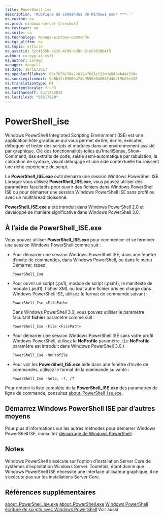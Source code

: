 ```yaml
---
title: PowerShell_ise
description: 'Rubrique de commandes de Windows pour ***- '
ms.custom: na
ms.prod: windows-server-threshold
ms.reviewer: na
ms.suite: na
ms.technology: manage-windows-commands
ms.tgt_pltfrm: na
ms.topic: article
ms.assetid: 32c41b5b-a210-47d9-bd8c-91eb9830b4f0
author: coreyp-at-msft
ms.author: coreyp
manager: dongill
ms.date: 10/16/2017
ms.openlocfilehash: 03c765b276a2e61247661e132dd49434b444530c
ms.sourcegitcommit: 0d0b32c8986ba7db9536e0b8648d4ddf9b03e452
ms.translationtype: MT
ms.contentlocale: fr-FR
ms.lasthandoff: 04/17/2019
ms.locfileid: "59817280"
---
```

# <a name="powershellise"></a>PowerShell_ise



Windows PowerShell Integrated Scripting Environment (ISE) est une application hôte graphique qui vous permet de lire, écrire, exécuter, déboguer et tester des scripts et modules dans un environnement assisté par graphique. Clé des fonctionnalités telles qu’IntelliSense, Show-Command, des extraits de code, saisie semi-automatique par tabulation, la coloration de syntaxe, visual débogage et une aide contextuelle fournissent une riche expérience de script.

Le **PowerShell_ISE.exe** outil démarre une session Windows PowerShell ISE. Lorsque vous utilisez **PowerShell_ISE.exe**, vous pouvez utiliser des paramètres facultatifs pour ouvrir des fichiers dans Windows PowerShell ISE ou pour démarrer une session Windows PowerShell ISE sans profil ou avec un multithread cloisonné.

**PowerShell_ISE.exe** a été introduit dans Windows PowerShell 2.0 et développé de manière significative dans Windows PowerShell 3.0.

## <a name="using-powershelliseexe"></a>À l’aide de PowerShell_ISE.exe

Vous pouvez utiliser **PowerShell_ISE.exe** pour commencer et se terminer une session Windows PowerShell comme suit :
-   Pour démarrer une session Windows PowerShell ISE, dans une fenêtre d’invite de commandes, dans Windows PowerShell, ou dans le menu Démarrer, tapez :  
    ```
    PowerShell_Ise
    ```  
-   Pour ouvrir un script (.ps1), module de script (.psm1), le manifeste de module (.psd1), fichier XML ou tout autre fichier pris en charge dans Windows PowerShell ISE, utilisez le format de commande suivant :  
    ```
    PowerShell_Ise <FilePath>
    ```  
    Dans Windows PowerShell 3.0, vous pouvez utiliser le paramètre facultatif **fichier** paramètre comme suit :  
    ```
    PowerShell_Ise -File <FilePath>
    ```  
-   Pour démarrer une session Windows PowerShell ISE sans votre profil Windows PowerShell, utilisez le **NoProfile** paramètre. (Le **NoProfile** paramètre est introduit dans Windows PowerShell 3.0.)  
    ```
    PowerShell_Ise -NoProfile
    ```  
-   Pour voir les **PowerShell_ISE.exe** aide dans une fenêtre d’invite de commandes, utilisez le format de la commande suivante :  
    ```
    PowerShell_Ise -help, -?, /?
    ```  
Pour obtenir la liste complète de la **PowerShell_ISE.exe** des paramètres de ligne de commande, consultez [about_PowerShell_Ise.exe](https://go.microsoft.com/fwlink/?LinkId=256512).

## <a name="start-windows-powershell-ise-in-other-ways"></a>Démarrez Windows PowerShell ISE par d’autres moyens

Pour plus d’informations sur les autres méthodes pour démarrer Windows PowerShell ISE, consultez [démarrage de Windows PowerShell](https://go.microsoft.com/fwlink/?LinkID=135259).

## <a name="remarks"></a>Notes

Windows PowerShell s’exécute sur l’option d’installation Server Core de systèmes d’exploitation Windows Server. Toutefois, étant donné que Windows PowerShell ISE nécessite une interface utilisateur graphique, il ne s’exécute pas sur les installations Server Core.

## <a name="additional-references"></a>Références supplémentaires

[about_PowerShell_Ise.exe](https://go.microsoft.com/fwlink/?LinkId=256512)
[about_PowerShell.exe](https://go.microsoft.com/fwlink/?LinkID=113439)
[Windows PowerShell](https://go.microsoft.com/fwlink/?LinkID=107116)
[écriture de scripts avec Windows PowerShell](https://technet.microsoft.com/scriptcenter/dd742419) Voir aussi